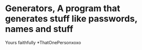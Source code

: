 # Generators, A program that generates stuff like passwords, names and stuff
Yours faithfully
*ThatOnePersonxoxo
